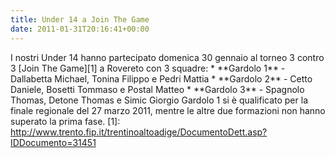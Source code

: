 ```yaml
---
title: Under 14 a Join The Game
date: 2011-01-31T20:16:41+00:00
---
```

I nostri Under 14 hanno partecipato domenica 30 gennaio al torneo 3 contro 3 \[Join The Game\]\[1\] a Rovereto con 3 squadre: \* \*\*Gardolo 1\*\* - Dallabetta Michael, Tonina Filippo e Pedri Mattia \* \*\*Gardolo 2\*\* - Cetto Daniele, Bosetti Tommaso e Postal Matteo \* \*\*Gardolo 3\*\* - Spagnolo Thomas, Detone Thomas e Simic Giorgio Gardolo 1 si è qualificato per la finale regionale del 27 marzo 2011, mentre le altre due formazioni non hanno superato la prima fase. \[1\]: http://www.trento.fip.it/trentinoaltoadige/DocumentoDett.asp?IDDocumento=31451